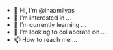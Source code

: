 - 👋 Hi, I’m @inaamilyas
- 👀 I’m interested in ...
- 🌱 I’m currently learning ...
- 💞️ I’m looking to collaborate on ...
- 📫 How to reach me ...

<!---
inaamilyas/inaamilyas is a ✨ special ✨ repository because its `README.md` (this file) appears on your GitHub profile.
You can click the Preview link to take a look at your changes.
--->
